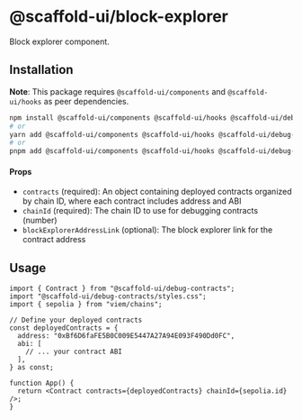 # @scaffold-ui/block-explorer

Block explorer component.

<!-- TODO: TO CHANGE -->

## Installation

**Note**: This package requires `@scaffold-ui/components` and `@scaffold-ui/hooks` as peer dependencies.

```bash
npm install @scaffold-ui/components @scaffold-ui/hooks @scaffold-ui/debug-contracts
# or
yarn add @scaffold-ui/components @scaffold-ui/hooks @scaffold-ui/debug-contracts
# or
pnpm add @scaffold-ui/components @scaffold-ui/hooks @scaffold-ui/debug-contracts
```

#### Props

- `contracts` (required): An object containing deployed contracts organized by chain ID, where each contract includes address and ABI
- `chainId` (required): The chain ID to use for debugging contracts (number)
- `blockExplorerAddressLink` (optional): The block explorer link for the contract address

## Usage

```tsx
import { Contract } from "@scaffold-ui/debug-contracts";
import "@scaffold-ui/debug-contracts/styles.css";
import { sepolia } from "viem/chains";

// Define your deployed contracts
const deployedContracts = {
  address: "0xBf6D6faFE5B0C009E5447A27A94E093F490Dd0FC",
  abi: [
    // ... your contract ABI
  ],
} as const;

function App() {
  return <Contract contracts={deployedContracts} chainId={sepolia.id} />;
}
```
